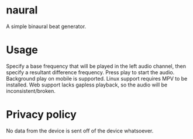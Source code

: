 # naural

A simple binaural beat generator.

# Usage

Specify a base frequency that will be played in the left audio channel, then specify a resultant difference frequency.
Press play to start the audio. Background play on mobile is supported. Linux support requires MPV to be installed. Web
support lacks gapless playback, so the audio will be inconsistent/broken.

# Privacy policy

No data from the device is sent off of the device whatsoever.
